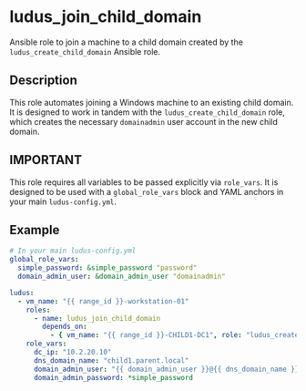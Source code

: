 # ludus_join_child_domain

Ansible role to join a machine to a child domain created by the `ludus_create_child_domain` Ansible role.

## Description
This role automates joining a Windows machine to an existing child domain. It is designed to work in tandem with the `ludus_create_child_domain` role, which creates the necessary `domainadmin` user account in the new child domain.

## IMPORTANT
This role requires all variables to be passed explicitly via `role_vars`. It is designed to be used with a `global_role_vars` block and YAML anchors in your main `ludus-config.yml`.

## Example

```yaml
# In your main ludus-config.yml
global_role_vars:
  simple_password: &simple_password "password"
  domain_admin_user: &domain_admin_user "domainadmin"

ludus:
  - vm_name: "{{ range_id }}-workstation-01"
    roles:
      - name: ludus_join_child_domain
        depends_on:
          - { vm_name: "{{ range_id }}-CHILD1-DC1", role: "ludus_create_child_domain" }
    role_vars:
      dc_ip: "10.2.20.10"
      dns_domain_name: "child1.parent.local"
      domain_admin_user: "{{ domain_admin_user }}@{{ dns_domain_name }}"
      domain_admin_password: *simple_password
```
